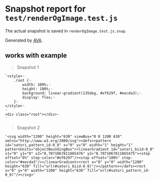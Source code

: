 # Snapshot report for `test/renderOgImage.test.js`

The actual snapshot is saved in `renderOgImage.test.js.snap`.

Generated by [AVA](https://avajs.dev).

## works with example

> Snapshot 1

    `<style>␊
        .root {␊
            width: 100%;␊
            height: 100%;␊
            background: linear-gradient(135deg, #ef629f, #eecda3);␊
            display: flex;␊
        }␊
    </style>␊
    ␊
    <div class="root"></div>␊
    `

> Snapshot 2

    '<svg width="1200" height="630" viewBox="0 0 1200 630" xmlns="http://www.w3.org/2000/svg"><defs><pattern id="satori_pattern_id-0_0" x="0" y="0" width="1" height="1" patternUnits="objectBoundingBox"><linearGradient id="satori_biid-0_0" x1="0" y1="0" x2="0.7071067811865476" y2="0.7071067811865475"><stop offset="0%" stop-color="#ef629f"/><stop offset="100%" stop-color="#eecda3"/></linearGradient><rect x="0" y="0" width="1200" height="630" fill="url(#satori_biid-0_0)"/></pattern></defs><rect x="0" y="0" width="1200" height="630" fill="url(#satori_pattern_id-0_0)"/></svg>'
